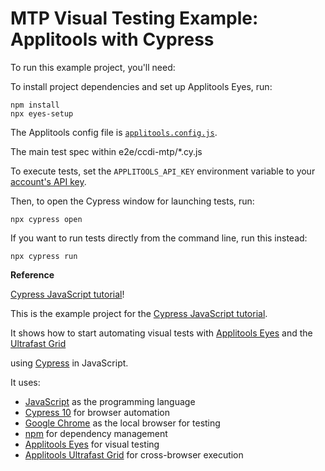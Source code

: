 # MTP Visual Testing  Example: Applitools with Cypress 

To run this example project, you'll need:

To install project dependencies and set up Applitools Eyes, run:

```
npm install
npx eyes-setup
```

The Applitools config file is [`applitools.config.js`](applitools.config.js).

The main test spec within e2e/ccdi-mtp/\*.cy.js

To execute tests, set the `APPLITOOLS_API_KEY` environment variable
to your [account's API key](https://applitools.com/tutorials/guides/getting-started/registering-an-account).

Then, to open the Cypress window for launching tests, run:

```
npx cypress open
```

If you want to run tests directly from the command line, run this instead:

```
npx cypress run
```



**Reference**

[Cypress JavaScript tutorial](https://applitools.com/tutorials/quickstart/web/cypress)!


This is the example project for the [Cypress JavaScript tutorial](https://applitools.com/tutorials/quickstart/web/cypress).

It shows how to start automating visual tests
with [Applitools Eyes](https://applitools.com/platform/eyes/)
and the [Ultrafast Grid](https://applitools.com/platform/ultrafast-grid/)

using [Cypress](https://www.cypress.io/) in JavaScript.

It uses:

* [JavaScript](https://www.javascript.com/) as the programming language
* [Cypress 10](https://www.cypress.io/) for browser automation
* [Google Chrome](https://www.google.com/chrome/downloads/) as the local browser for testing
* [npm](https://www.npmjs.com/) for dependency management
* [Applitools Eyes](https://applitools.com/platform/eyes/) for visual testing
* [Applitools Ultrafast Grid](https://applitools.com/platform/ultrafast-grid/) for cross-browser execution

